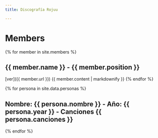 ```yaml
---
title: Discografía Rojuu

---
```


# Members


{% for member in site.members %}
  ## {{ member.name }} - {{ member.position }}
  [ver]({{ member.url }}) 
  {{ member.content | markdownify }}
{% endfor %}


{% for persona in site.data.personas %}
  ## Nombre: {{ persona.nombre }} - Año: {{ persona.year }} - Canciones {{ persona.canciones }}
{% endfor %}